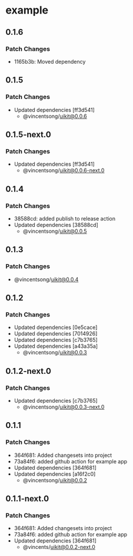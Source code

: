 # example

## 0.1.6

### Patch Changes

- 1165b3b: Moved dependency

## 0.1.5

### Patch Changes

- Updated dependencies [ff3d541]
  - @vincentsong/uikit@0.0.6

## 0.1.5-next.0

### Patch Changes

- Updated dependencies [ff3d541]
  - @vincentsong/uikit@0.0.6-next.0

## 0.1.4

### Patch Changes

- 38588cd: added publish to release action
- Updated dependencies [38588cd]
  - @vincentsong/uikit@0.0.5

## 0.1.3

### Patch Changes

- @vincentsong/uikit@0.0.4

## 0.1.2

### Patch Changes

- Updated dependencies [0e5cace]
- Updated dependencies [7014926]
- Updated dependencies [c7b3765]
- Updated dependencies [a43a35a]
  - @vincentsong/uikit@0.0.3

## 0.1.2-next.0

### Patch Changes

- Updated dependencies [c7b3765]
  - @vincentsong/uikit@0.0.3-next.0

## 0.1.1

### Patch Changes

- 364f681: Added changesets into project
- 73a84f6: added github action for example app
- Updated dependencies [364f681]
- Updated dependencies [a16f2c0]
  - @vincentsong/uikit@0.0.2

## 0.1.1-next.0

### Patch Changes

- 364f681: Added changesets into project
- 73a84f6: added github action for example app
- Updated dependencies [364f681]
  - @vincents/uikit@0.0.2-next.0
